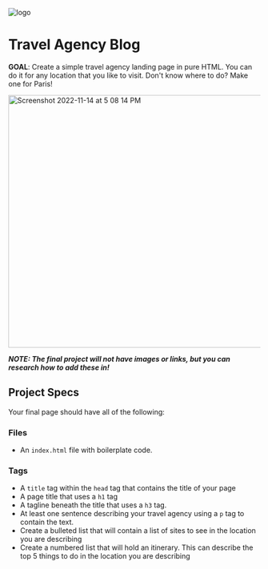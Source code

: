 ![logo](https://user-images.githubusercontent.com/44912347/201777855-5f12766c-fd1f-4601-90d2-452af55fed8a.jpg)

# Travel Agency Blog
**GOAL**: Create a simple travel agency landing page in pure HTML. You can do it for any location that you like to visit. Don't know where to do? Make one for Paris!

<img width="505" alt="Screenshot 2022-11-14 at 5 08 14 PM" src="https://user-images.githubusercontent.com/44912347/201778552-88c2c9e5-f258-4a88-83b5-ddf245353a14.png">

***NOTE: The final project will not have images or links, but you can research how to add these in!***

## Project Specs
Your final page should have all of the following:

### Files
- An `index.html` file with boilerplate code.

### Tags
- A `title` tag within the `head` tag that contains the title of your page
- A page title that uses a `h1` tag
- A tagline beneath the title that uses a `h3` tag.
- At least one sentence describing your travel agency using a `p` tag to contain the text.
- Create a bulleted list that will contain a list of sites to see in the location you are describing
- Create a numbered list that will hold an itinerary. This can describe the top 5 things to do in the location you are describing
